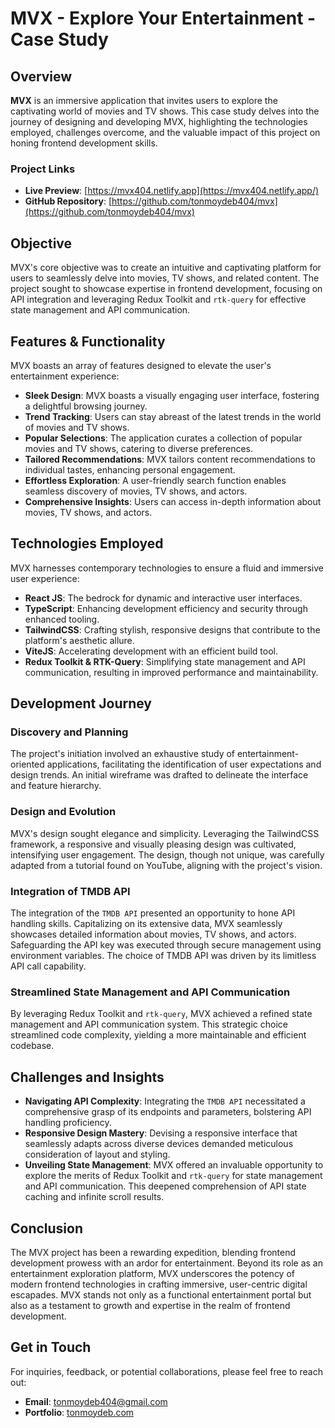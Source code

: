 # MVX - Explore Your Entertainment - Case Study

## Overview

**MVX** is an immersive application that invites users to explore the captivating world of movies and TV shows. This case study delves into the journey of designing and developing MVX, highlighting the technologies employed, challenges overcome, and the valuable impact of this project on honing frontend development skills.

### Project Links

- **Live Preview**: [https://mvx404.netlify.app](https://mvx404.netlify.app/)
- **GitHub Repository**: [https://github.com/tonmoydeb404/mvx](https://github.com/tonmoydeb404/mvx)

## Objective

MVX's core objective was to create an intuitive and captivating platform for users to seamlessly delve into movies, TV shows, and related content. The project sought to showcase expertise in frontend development, focusing on API integration and leveraging Redux Toolkit and `rtk-query` for effective state management and API communication.

## Features & Functionality

MVX boasts an array of features designed to elevate the user's entertainment experience:

- **Sleek Design**: MVX boasts a visually engaging user interface, fostering a delightful browsing journey.
- **Trend Tracking**: Users can stay abreast of the latest trends in the world of movies and TV shows.
- **Popular Selections**: The application curates a collection of popular movies and TV shows, catering to diverse preferences.
- **Tailored Recommendations**: MVX tailors content recommendations to individual tastes, enhancing personal engagement.
- **Effortless Exploration**: A user-friendly search function enables seamless discovery of movies, TV shows, and actors.
- **Comprehensive Insights**: Users can access in-depth information about movies, TV shows, and actors.

## Technologies Employed

MVX harnesses contemporary technologies to ensure a fluid and immersive user experience:

- **React JS**: The bedrock for dynamic and interactive user interfaces.
- **TypeScript**: Enhancing development efficiency and security through enhanced tooling.
- **TailwindCSS**: Crafting stylish, responsive designs that contribute to the platform's aesthetic allure.
- **ViteJS**: Accelerating development with an efficient build tool.
- **Redux Toolkit & RTK-Query**: Simplifying state management and API communication, resulting in improved performance and maintainability.

## Development Journey

### Discovery and Planning

The project's initiation involved an exhaustive study of entertainment-oriented applications, facilitating the identification of user expectations and design trends. An initial wireframe was drafted to delineate the interface and feature hierarchy.

### Design and Evolution

MVX's design sought elegance and simplicity. Leveraging the TailwindCSS framework, a responsive and visually pleasing design was cultivated, intensifying user engagement. The design, though not unique, was carefully adapted from a tutorial found on YouTube, aligning with the project's vision.

### Integration of TMDB API

The integration of the `TMDB API` presented an opportunity to hone API handling skills. Capitalizing on its extensive data, MVX seamlessly showcases detailed information about movies, TV shows, and actors. Safeguarding the API key was executed through secure management using environment variables. The choice of TMDB API was driven by its limitless API call capability.

### Streamlined State Management and API Communication

By leveraging Redux Toolkit and `rtk-query`, MVX achieved a refined state management and API communication system. This strategic choice streamlined code complexity, yielding a more maintainable and efficient codebase.

## Challenges and Insights

- **Navigating API Complexity**: Integrating the `TMDB API` necessitated a comprehensive grasp of its endpoints and parameters, bolstering API handling proficiency.
- **Responsive Design Mastery**: Devising a responsive interface that seamlessly adapts across diverse devices demanded meticulous consideration of layout and styling.
- **Unveiling State Management**: MVX offered an invaluable opportunity to explore the merits of Redux Toolkit and `rtk-query` for state management and API communication. This deepened comprehension of API state caching and infinite scroll results.

## Conclusion

The MVX project has been a rewarding expedition, blending frontend development prowess with an ardor for entertainment. Beyond its role as an entertainment exploration platform, MVX underscores the potency of modern frontend technologies in crafting immersive, user-centric digital escapades. MVX stands not only as a functional entertainment portal but also as a testament to growth and expertise in the realm of frontend development.

## Get in Touch

For inquiries, feedback, or potential collaborations, please feel free to reach out:

- **Email**: tonmoydeb404@gmail.com
- **Portfolio**: [tonmoydeb.com](https://tonmoydeb.com/)
